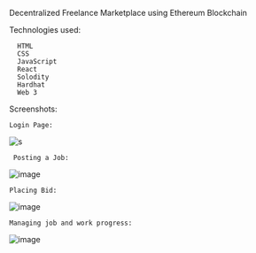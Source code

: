 
Decentralized Freelance Marketplace using Ethereum Blockchain

Technologies used:

      HTML 
      CSS  
      JavaScript
      React
      Solodity
      Hardhat
      Web 3

  Screenshots:

    
    Login Page:  
  ![s](https://github.com/Vaibhavkadam810/Decentralized-Freelance-Marketplace-using-Ethereum-Blockchain/assets/58762151/ff327b96-8ed7-42a5-bce0-8f16d3615d9f)

     Posting a Job:
  ![image](https://github.com/Vaibhavkadam810/Decentralized-Freelance-Marketplace-using-Ethereum-Blockchain/assets/58762151/2c245995-dbda-433d-b033-419eaef7caf9)

    Placing Bid:
  ![image](https://github.com/Vaibhavkadam810/Decentralized-Freelance-Marketplace-using-Ethereum-Blockchain/assets/58762151/886099f2-e559-4df8-9c9b-cb41f2558ec6)

    Managing job and work progress:
  ![image](https://github.com/Vaibhavkadam810/Decentralized-Freelance-Marketplace-using-Ethereum-Blockchain/assets/58762151/a7a89c32-a497-42f7-b646-7202a7f4ab92)

  

